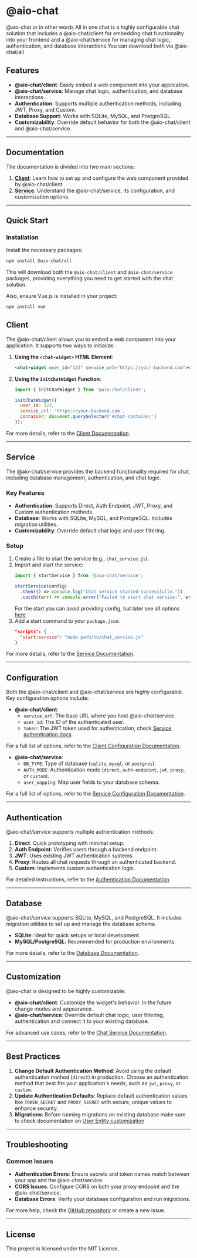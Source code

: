 # @aio-chat 

@aio-chat or in other words All in one chat is a highly configurable chat solution that includes a @aio-chat/client for embedding chat functionality into your frontend and a @aio-chat/service for managing chat logic, authentication, and database interactions.You can download both via @aio-chat/all

## Features

- **@aio-chat/client**: Easily embed a web component into your application.
- **@aio-chat/service**: Manage chat logic, authentication, and database interactions.
- **Authentication**: Supports multiple authentication methods, including JWT, Proxy, and Custom.
- **Database Support**: Works with SQLite, MySQL, and PostgreSQL.
- **Customizability**: Override default behavior for both the @aio-chat/client and @aio-chat/service.

---

## Documentation

The documentation is divided into two main sections:

1. **[Client](./docs/web-component/index.md)**: Learn how to set up and configure the web component provided by @aio-chat/client.
2. **[Service](./docs/service/index.md)**: Understand the @aio-chat/service, its configuration, and customization options.

---

## Quick Start

### Installation

Install the necessary packages:

```bash
npm install @aio-chat/all
```
This will download both the `@aio-chat/client` and `@aio-chat/service` packages, providing everything you need to get started with the chat solution.

Also, ensure Vue.js is installed in your project:

```bash
npm install vue
```

## Client

The @aio-chat/client allows you to embed a web component into your application. It supports two ways to initialize:

1. **Using the `<chat-widget>` HTML Element**:
   ```html
   <chat-widget user_id="123" service_url="https://your-backend.com"></chat-widget>
   ```

2. **Using the `initChatWidget` Function**:
   ```javascript
   import { initChatWidget } from '@aio-chat/client';

   initChatWidget({
     user_id: 123,
     service_url: 'https://your-backend.com',
     container: document.querySelector('#chat-container')
   });
   ```

For more details, refer to the [Client Documentation](./docs/web-component/index.md).

---

## Service

The @aio-chat/service provides the backend functionality required for chat, including database management, authentication, and chat logic.

### Key Features

- **Authentication**: Supports Direct, Auth Endpoint, JWT, Proxy, and Custom authentication methods.
- **Database**: Works with SQLite, MySQL, and PostgreSQL. Includes migration utilities.
- **Customizability**: Override default chat logic and user filtering.

### Setup

1. Create a file to start the service (e.g., `chat_service.js`).
2. Import and start the service:
   ```javascript
   import { startService } from '@aio-chat/service';

   startService(config)
     .then(() => console.log("Chat service started successfully."))
     .catch((err) => console.error("Failed to start chat service:", err));
   ```
    For the start you can avoid providing config, but later see all options [here](./docs/service/config.md)
3. Add a start command to your `package.json`:
   ```json
   "scripts": {
     "start:service": "node path/to/chat_service.js"
   }
   ```

For more details, refer to the [Service Documentation](./docs/service/index.md).

---

## Configuration

Both the @aio-chat/client and @aio-chat/service are highly configurable. Key configuration options include:

- **@aio-chat/client**:
  - `service_url`: The base URL where you host @aio-chat/service.
  - `user_id`: The ID of the authenticated user.
  - `token`: The JWT token used for authentication, check [Service authentication docs](./docs/service/authentication.md#authentication-methods).

For a full list of options, refer to the [Client Configuration Documentation](./docs/web-component/config.md).

- **@aio-chat/service**:
  - `DB_TYPE`: Type of database (`sqlite`, `mysql`, or `postgres`).
  - `AUTH_MODE`: Authentication mode (`direct`, `auth-endpoint`, `jwt`, `proxy`, or `custom`).
  - `user_mapping`: Map user fields to your database schema.

For a full list of options, refer to the [Service Configuration Documentation](./docs/service/config.md).

---

## Authentication

@aio-chat/service supports multiple authentication methods:

1. **Direct**: Quick prototyping with minimal setup.
2. **Auth Endpoint**: Verifies users through a backend endpoint.
3. **JWT**: Uses existing JWT authentication systems.
4. **Proxy**: Routes all chat requests through an authenticated backend.
5. **Custom**: Implements custom authentication logic.

For detailed instructions, refer to the [Authentication Documentation](./docs/service/authentication.md).

---

## Database

@aio-chat/service supports SQLite, MySQL, and PostgreSQL. It includes migration utilities to set up and manage the database schema.

- **SQLite**: Ideal for quick setups or local development.
- **MySQL/PostgreSQL**: Recommended for production environments.

For more details, refer to the [Database Documentation](./docs/service/database.md).

---

## Customization

@aio-chat is designed to be highly customizable:

- **@aio-chat/client**: Customize the widget's behavior. In the future change modes and appearance. 
- **@aio-chat/service**: Override default chat logic, user filtering, authentication and connect it to your existing database. 

For advanced use cases, refer to the [Chat Service Documentation](./docs/service/chat-service.md).

---

## Best Practices

1. **Change Default Authentication Method**: Avoid using the default authentication method (`direct`) in production. Choose an authentication method that best fits your application's needs, such as `jwt`, `proxy`, or `custom`.
2. **Update Authentication Defaults**: Replace default authentication values like `TOKEN_SECRET` and `PROXY_SECRET` with secure, unique values to enhance security.
3. **Migrations**: Before running migrations on existing database make sure to check documentation on [User Entity customization](./docs/service/database.md#user-entity-customization)

---

## Troubleshooting

### Common Issues

- **Authentication Errors**: Ensure secrets and token names match between your app and the @aio-chat/service.
- **CORS Issues**: Configure CORS on both your proxy endpoint and the @aio-chat/service.
- **Database Errors**: Verify your database configuration and run migrations.

For more help, check the [GitHub repository](https://github.com/mamqek/aio-chat) or create a new issue.

---

## License

This project is licensed under the MIT License.
